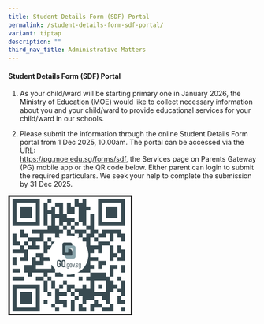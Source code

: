 ```yaml
---
title: Student Details Form (SDF) Portal
permalink: /student-details-form-sdf-portal/
variant: tiptap
description: ""
third_nav_title: Administrative Matters
---
```

<h4>Student Details Form (SDF) Portal</h4>
<ol data-tight="true" class="tight">
<li>
<p>As your child/ward will be starting primary one in January 2026, the Ministry
of Education (MOE) would like to collect necessary information about you
and your child/ward to provide educational services for your child/ward
in our schools.
<br>
</p>
</li>
<li>
<p>Please submit the information through the online Student Details Form
portal from 1 Dec 2025, 10.00am. The portal can be accessed via the URL:
<br><a href="https://pg.moe.edu.sg/forms/sdf" rel="noopener nofollow" target="_blank">https://pg.moe.edu.sg/forms/sdf</a>,
the Services page on Parents Gateway (PG) mobile app or the QR code below.
Either parent can login to submit the required particulars. We seek your
help to complete the submission by 31 Dec 2025.</p>
</li>
</ol>
<p></p>
<div class="isomer-image-wrapper">
<img style="width: 50%;" height="auto" width="100%" alt="" src="/images/P1 Orientation 2025/student_details_form_QR.png">
</div>
<p></p>